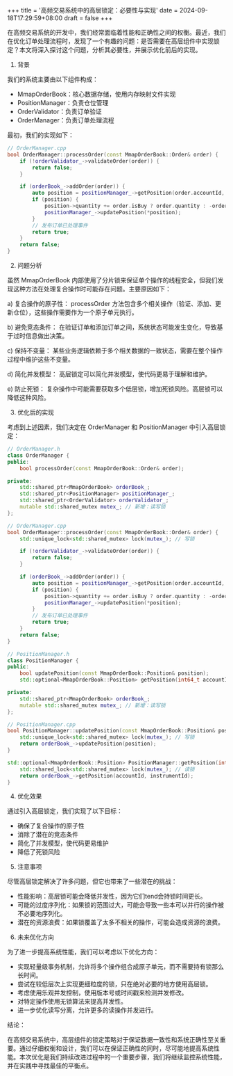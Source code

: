 +++
title = '高频交易系统中的高层锁定：必要性与实现'
date = 2024-09-18T17:29:59+08:00
draft = false
+++

在高频交易系统的开发中，我们经常面临着性能和正确性之间的权衡。最近，我们在优化订单处理流程时，发现了一个有趣的问题：是否需要在高层组件中实现锁定？本文将深入探讨这个问题，分析其必要性，并展示优化前后的实现。

1. 背景

我们的系统主要由以下组件构成：

- MmapOrderBook：核心数据存储，使用内存映射文件实现
- PositionManager：负责仓位管理
- OrderValidator：负责订单验证
- OrderManager：负责订单处理流程

最初，我们的实现如下：

```cpp
// OrderManager.cpp
bool OrderManager::processOrder(const MmapOrderBook::Order& order) {
    if (!orderValidator_->validateOrder(order)) {
        return false;
    }

    if (orderBook_->addOrder(order)) {
        auto position = positionManager_->getPosition(order.accountId, /* instrumentId */);
        if (position) {
            position->quantity += order.isBuy ? order.quantity : -order.quantity;
            positionManager_->updatePosition(*position);
        }
        // 发布订单已处理事件
        return true;
    }
    return false;
}
```

2. 问题分析

虽然 MmapOrderBook 内部使用了分片锁来保证单个操作的线程安全，但我们发现这种方法在处理复合操作时可能存在问题。主要原因如下：

a) 复合操作的原子性：
   processOrder 方法包含多个相关操作（验证、添加、更新仓位），这些操作需要作为一个原子单元执行。

b) 避免竞态条件：
   在验证订单和添加订单之间，系统状态可能发生变化，导致基于过时信息做出决策。

c) 保持不变量：
   某些业务逻辑依赖于多个相关数据的一致状态，需要在整个操作过程中维护这些不变量。

d) 简化并发模型：
   高层锁定可以简化并发模型，使代码更易于理解和维护。

e) 防止死锁：
   复杂操作中可能需要获取多个低层锁，增加死锁风险。高层锁可以降低这种风险。

3. 优化后的实现

考虑到上述因素，我们决定在 OrderManager 和 PositionManager 中引入高层锁定：

```cpp
// OrderManager.h
class OrderManager {
public:
    bool processOrder(const MmapOrderBook::Order& order);

private:
    std::shared_ptr<MmapOrderBook> orderBook_;
    std::shared_ptr<PositionManager> positionManager_;
    std::shared_ptr<OrderValidator> orderValidator_;
    mutable std::shared_mutex mutex_; // 新增：读写锁
};

// OrderManager.cpp
bool OrderManager::processOrder(const MmapOrderBook::Order& order) {
    std::unique_lock<std::shared_mutex> lock(mutex_); // 写锁

    if (!orderValidator_->validateOrder(order)) {
        return false;
    }

    if (orderBook_->addOrder(order)) {
        auto position = positionManager_->getPosition(order.accountId, /* instrumentId */);
        if (position) {
            position->quantity += order.isBuy ? order.quantity : -order.quantity;
            positionManager_->updatePosition(*position);
        }
        // 发布订单已处理事件
        return true;
    }
    return false;
}

// PositionManager.h
class PositionManager {
public:
    bool updatePosition(const MmapOrderBook::Position& position);
    std::optional<MmapOrderBook::Position> getPosition(int64_t accountId, int64_t instrumentId) const;

private:
    std::shared_ptr<MmapOrderBook> orderBook_;
    mutable std::shared_mutex mutex_; // 新增：读写锁
};

// PositionManager.cpp
bool PositionManager::updatePosition(const MmapOrderBook::Position& position) {
    std::unique_lock<std::shared_mutex> lock(mutex_); // 写锁
    return orderBook_->updatePosition(position);
}

std::optional<MmapOrderBook::Position> PositionManager::getPosition(int64_t accountId, int64_t instrumentId) const {
    std::shared_lock<std::shared_mutex> lock(mutex_); // 读锁
    return orderBook_->getPosition(accountId, instrumentId);
}
```

4. 优化效果

通过引入高层锁定，我们实现了以下目标：

- 确保了复合操作的原子性
- 消除了潜在的竞态条件
- 简化了并发模型，使代码更易维护
- 降低了死锁风险

5. 注意事项

尽管高层锁定解决了许多问题，但它也带来了一些潜在的挑战：

- 性能影响：高层锁可能会降低并发性，因为它们tend会持锁时间更长。
- 可能的过度序列化：如果锁的范围过大，可能会导致一些本可以并行的操作被不必要地序列化。
- 潜在的资源浪费：如果锁覆盖了太多不相关的操作，可能会造成资源的浪费。

6. 未来优化方向

为了进一步提高系统性能，我们可以考虑以下优化方向：

- 实现轻量级事务机制，允许将多个操作组合成原子单元，而不需要持有锁那么长时间。
- 尝试在较低层次上实现更细粒度的锁，只在绝对必要的地方使用高层锁。
- 考虑使用乐观并发控制，使用版本号或时间戳来检测并发修改。
- 对特定操作使用无锁算法来提高并发性。
- 进一步优化读写分离，允许更多的读操作并发进行。

结论：

在高频交易系统中，高层组件的锁定策略对于保证数据一致性和系统正确性至关重要。通过仔细权衡和设计，我们可以在保证正确性的同时，尽可能地提高系统性能。本次优化是我们持续改进过程中的一个重要步骤，我们将继续监控系统性能，并在实践中寻找最佳的平衡点。